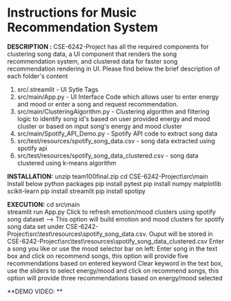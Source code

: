 # Instructions for Music Recommendation System

**DESCRIPTION :**
CSE-6242-Project has all the required components for clustering song data, a UI component that renders the song recommendation system, and clustered data for faster song recommendation rendering in UI. Please find below the brief description of each folder's content
1. src/.streamlit - UI Sytle Tags
2. src/main/App.py - UI Interface Code which allows user to enter energy and mood or enter a song and request recommendation. 
3. src/main/ClusteringAlgorithm.py - Clustering algorithm and filtering logic to identify song id's based on user provided energy and mood    cluster or based on input song's energy and mood cluster
4. src/main/Spotify_API_Demo.py - Spotify API code to extract song data
5. src/test/resources/spotify_song_data.csv - song data extracted using spotify api
6. src/test/resources/spotify_song_data_clustered.csv - song data clustered using k-means algorithm

**INSTALLATION:**
unzip team100final.zip
cd CSE-6242-Project\src\main\
Install below python packages
pip install pytest
pip install numpy matplotlib scikit-learn
pip install streamlit
pip install spotipy

**EXECUTION:**
cd src\main\
streamlit run App.py
Click to refresh emotion/mood clusters using spotify song dataset --> This option will build emotion and mood clusters for spotify song data set under CSE-6242-Project\src\test\resources\spotify_song_data.csv. Ouput will be stored in CSE-6242-Project\src\test\resources\spotify_song_data_clustered.csv
Enter a song you like or use the mood selector bar on left:
Enter song in the text box and click on recommend songs, this option will provide five recommendations based on entered keyword
Clear keyword in the text box, use the sliders to select energy/mood and click on recommend songs, this option will provide three recommendations based on energy/mood selected

**DEMO VIDEO: **

